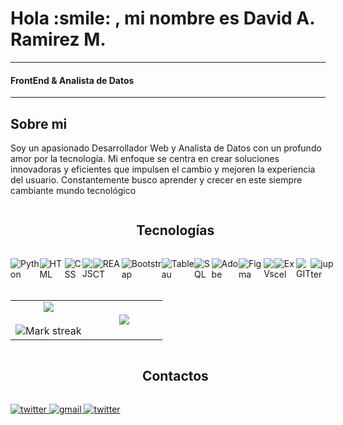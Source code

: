 <h1> Hola :smile: , mi nombre es David A. Ramirez M.  </h1>
<hr>

<h4> FrontEnd & Analista de Datos </h4>
<!-- <p align="left"> <img src="https://komarev.com/ghpvc/?username=DavidRM077&label=Profile%20views&color=0e75b6&style=flat" alt="DavidRM077" /> </p> -->
<hr>
<h2> Sobre mi </h2>
<p> 
Soy un apasionado Desarrollador Web y Analista de Datos con un profundo amor por la tecnología. Mi enfoque se centra en crear soluciones innovadoras y eficientes que impulsen el cambio y mejoren la experiencia del usuario. Constantemente busco aprender y crecer en este siempre cambiante mundo tecnológico
</p>



<!--h1 without bottom border-->
<div id="user-content-toc">
  <ul align="center">
    <summary><h2 style="display: inline-block">Tecnologías</h2></summary>
  </ul>
</div>


<div style="display: flex;">
<img src="https://img.shields.io/badge/Python-3776AB?style=for-the-badge&logo=python&logoColor=white" alt="Python">
<img src="https://img.shields.io/badge/HTML-239120?style=for-the-badge&logo=html5&logoColor=white" alt="HTML">
 <img src="https://img.shields.io/badge/CSS-239120?&style=for-the-badge&logo=css3&logoColor=white" alt="CSS">
  <img src="https://img.shields.io/badge/JavaScript-F7DF1E?style=for-the-badge&logo=javascript&logoColor=black" alt="JS">
  <img src="https://img.shields.io/badge/React-20232A?style=for-the-badge&logo=react&logoColor=61DAFB" alt="REACT">
  <img src="https://img.shields.io/badge/Bootstrap-563D7C?style=for-the-badge&logo=bootstrap&logoColor=white" alt="Bootstrap">
  <img src="https://img.shields.io/badge/Tableau-E97627?style=for-the-badge&logo=Tableau&logoColor=white" alt="Tableau">
  <img src="https://img.shields.io/badge/MySQL-005C84?style=for-the-badge&logo=mysql&logoColor=white" alt="SQL">
  <img src="https://img.shields.io/badge/Adobe%20XD-470137?style=for-the-badge&logo=Adobe%20XD&logoColor=#FF61F6" alt="Adobe">
  <img src="https://img.shields.io/badge/Figma-F24E1E?style=for-the-badge&logo=figma&logoColor=white" alt="Figma">
  <img src="https://img.shields.io/badge/Visual_Studio-5C2D91?style=for-the-badge&logo=visual%20studio&logoColor=white" alt="Vs">
  <img src="https://img.shields.io/badge/Microsoft_Excel-217346?style=for-the-badge&logo=microsoft-excel&logoColor=white" alt="Excel">
  <img src="https://img.shields.io/badge/GIT-E44C30?style=for-the-badge&logo=git&logoColor=white" alt="GIT">
  <img src="https://img.shields.io/badge/Jupyter-F37626.svg?&style=for-the-badge&logo=Jupyter&logoColor=white" alt="jupter">
  <img src="" alt="">
</div>
<br>

<!--- stats & Trophy (start) -->
<p align="center">
  <!--- stats (start) -->
<table align="center">
<tr border="none">
<td width="50%" align="center">
  
  <img  align="center"  src="https://github-readme-stats.vercel.app/api?username=DavidRM077&theme=dark&show_icons=true&count_private=true" />
  <br></br>
  <img  title="🔥 Get streak stats for your profile at git.io/streak-stats" alt="Mark streak" src="https://github-readme-streak-stats.herokuapp.com/?user=DavidRM077&theme=dark&hide_border=false" /> 
</td>

<td width="50%" align="center">

  <img  align="center"  src="https://github-readme-stats.anuraghazra1.vercel.app/api/top-langs/?username=DavidRM077&theme=dark&hide_border=false&no-bg=true&no-frame=true&langs_count=10"/>
  
  </td>
</tr>
</table>

<div id="user-content-toc">
  <ul align="center">
    <summary><h2 style="display: inline-block">Contactos</h2></summary>
  </ul>
</div>

<a href="https://www.instagram.com/davidr07_/" target="_blank">
<img src=https://img.shields.io/badge/Instagram-E4405F?style=for-the-badge&logo=instagram&logoColor=white alt=twitter style="margin-bottom: 5px;" />

<a href="mailto:davidrap087@gmail.com" target="_blank">
<img src=https://img.shields.io/badge/gmail-%2300acee.svg?color=EA4335&style=for-the-badge&logo=gmail&logoColor=white alt=gmail style="margin-bottom: 5px;" />

<a href="https://www.linkedin.com/in/david-antonio-ramirez-mendez-3449a0220/" target="_blank">
<img src=https://img.shields.io/badge/LinkedIn-0077B5?style=for-the-badge&logo=linkedin&logoColor=white alt=twitter style="margin-bottom: 5px;" />
